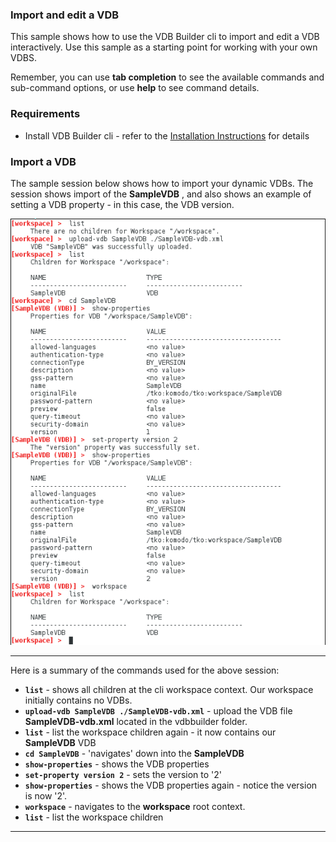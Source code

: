 ### Import and edit a VDB

This sample shows how to use the VDB Builder cli to import and edit a VDB interactively.  Use this sample as a starting point for working with your own VDBS.

Remember, you can use __tab completion__ to see the available commands and sub-command options, or use __help__ to see command details.


### Requirements

* Install VDB Builder cli - refer to the [Installation Instructions](install-cli.md) for details


### Import a VDB

The sample session below shows how to import your dynamic VDBs.  The session shows import of the __SampleVDB__ , and also shows an example of setting a VDB property - in this case, the VDB version.

![Import VDB Session](img/cli-importVDB-session.png)

---
Here is a summary of the commands used for the above session:

* __`list`__ - shows all children at the cli workspace context.  Our workspace initially contains no VDBs.
* __`upload-vdb SampleVDB ./SampleVDB-vdb.xml`__ - upload the VDB file __SampleVDB-vdb.xml__ located in the vdbbuilder folder.
* __`list`__ - list the workspace children again - it now contains our __SampleVDB__ VDB
* __`cd SampleVDB`__ - 'navigates' down into the __SampleVDB__ 
* __`show-properties`__ - shows the VDB properties
* __`set-property version 2`__ - sets the version to '2'
* __`show-properties`__ - shows the VDB properties again - notice the version is now '2'.
* __`workspace`__ - navigates to the __workspace__ root context.
* __`list`__ - list the workspace children

---

